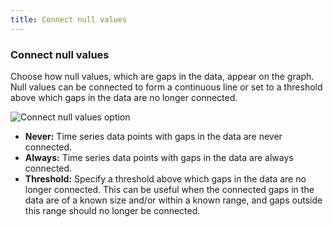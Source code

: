 ```yaml
---
title: Connect null values
---
```


### Connect null values

Choose how null values, which are gaps in the data, appear on the graph. Null values can be connected to form a continuous line or set to a threshold above which gaps in the data are no longer connected.

![Connect null values option](/static/img/docs/time-series-panel/connect-null-values-option-v9.png)

- **Never:** Time series data points with gaps in the data are never connected.
- **Always:** Time series data points with gaps in the data are always connected.
- **Threshold:** Specify a threshold above which gaps in the data are no longer connected. This can be useful when the connected gaps in the data are of a known size and/or within a known range, and gaps outside this range should no longer be connected.
